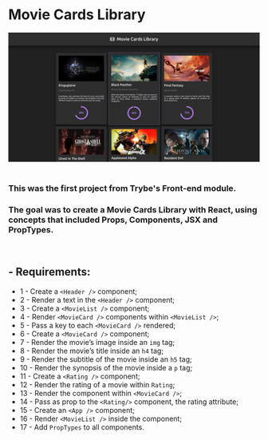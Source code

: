 # Movie Cards Library

<img src="public/images/movie-cards-preview.png" alt="Movie Cards Preview" width="600"/>
<br />
<br />

### This was the first project from Trybe's Front-end module.

### The goal was to create a Movie Cards Library with React, using concepts that included Props, Components, JSX and PropTypes.
<br />

## - Requirements:

* 1 - Create a `<Header />` component;
* 2 - Render a text in the `<Header />` component;
* 3 - Create a `<MovieList />` component;
* 4 - Render `<MovieCard />` components within `<MovieList />`;
* 5 - Pass a key to each `<MovieCard />` rendered;
* 6 - Create a `<MovieCard />` component;
* 7 - Render the movie’s image inside an `img` tag;
* 8 - Render the movie’s title inside an `h4` tag;
* 9 - Render the subtitle of the movie inside an `h5` tag;
* 10 - Render the synopsis of the movie inside a `p` tag;
* 11 - Create a `<Rating />` component;
* 12 - Render the rating of a movie within `Rating`;
* 13 - Render the component within `<MovieCard />`;
* 14 - Pass as prop to the `<Rating/>` component, the rating attribute;
* 15 - Create an `<App />` component;
* 16 - Render `<MovieList />` inside the component;
* 17 - Add `PropTypes` to all components.